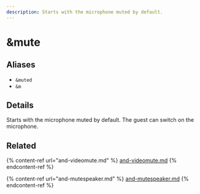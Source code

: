 ```yaml
---
description: Starts with the microphone muted by default.
---
```


# \&mute

## Aliases

* `&muted`
* `&m`

## Details

Starts with the microphone muted by default. The guest can switch on the microphone.

## Related

{% content-ref url="and-videomute.md" %}
[and-videomute.md](and-videomute.md)
{% endcontent-ref %}

{% content-ref url="and-mutespeaker.md" %}
[and-mutespeaker.md](and-mutespeaker.md)
{% endcontent-ref %}
